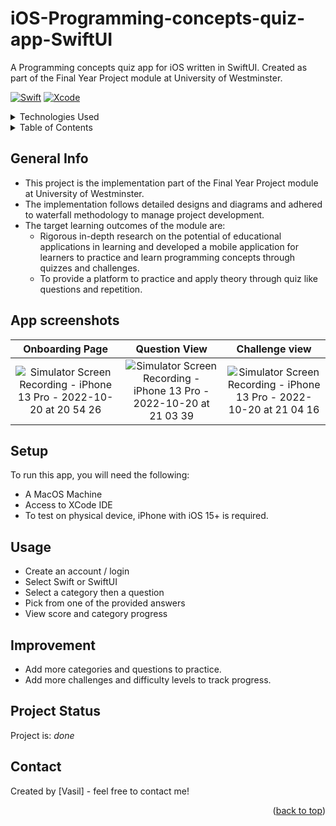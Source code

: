 # iOS-Programming-concepts-quiz-app-SwiftUI <a name="readme-top"></a> 
A Programming concepts quiz app for iOS written in SwiftUI. Created as part of the Final Year Project module at University of Westminster.

[![Swift][Swift.com]][Swift-url] [![Xcode][Xcode.com]][Xcode-url] 

<!-- Technologies Used -->
<details>
  <summary>Technologies Used</summary>
  <ol>
    <li>Swift</li>
    <li>Swift UI Framework</li>
    <li>Xcode 13 (iOS Target 15.0+)</li>
  </ol>
</details>

<!-- TABLE OF CONTENTS -->
<details>
  <summary>Table of Contents</summary>
  <ol>
    <li><a href="#general-info">General Info</a></li>
    <li><a href="#app-screenshots">App Screenshots</a></li>
    <li><a href="#setup">Setup</a></li>
    <li><a href="#usage">Usage</a></li>
    <li><a href="#improvement">Room for Improvement</a></li>
     <li><a href="#project-status">Status</a></li>
    <li><a href="#contact">Contact</a></li>
  </ol>
</details>

<!-- general-info -->
## General Info
- This project is the implementation part of the Final Year Project module at University of Westminster.
- The implementation follows detailed designs and diagrams and adhered to waterfall methodology to manage project development.
- The target learning outcomes of the module are:
  - Rigorous in-depth research on the potential of educational applications in learning and developed a mobile application for learners to practice and learn programming concepts through quizzes and challenges.
  - To provide a platform to practice and apply theory through quiz like questions and repetition.


<!-- app-screenshots -->
## App screenshots

Onboarding Page | Question View | Challenge view
:-----------------------:|:-----------------------:|:-----------------------:
![Simulator Screen Recording - iPhone 13 Pro - 2022-10-20 at 20 54 26](https://user-images.githubusercontent.com/78150846/197045129-f6d1d2e3-f881-44f6-9944-d54661840735.gif)|![Simulator Screen Recording - iPhone 13 Pro - 2022-10-20 at 21 03 39](https://user-images.githubusercontent.com/78150846/197046954-ef592679-ddf2-47c9-87c9-92c46aef6b5a.gif)|![Simulator Screen Recording - iPhone 13 Pro - 2022-10-20 at 21 04 16](https://user-images.githubusercontent.com/78150846/197046964-f2ec9179-acd3-41fd-90f7-6a67efa710d4.gif)



<!-- setup -->
## Setup
To run this app, you will need the following:
  - A MacOS Machine
  - Access to XCode IDE
  - To test on physical device, iPhone with iOS 15+ is required.

<!-- usage -->
## Usage
- Create an account / login
- Select Swift or SwiftUI
- Select a category then a question
- Pick from one of the provided answers
- View score and category progress

<!-- improvement -->
## Improvement
- Add more categories and questions to practice.
- Add more challenges and difficulty levels to track progress.

<!-- project-status -->
## Project Status
Project is: _done_

<!-- contact -->
## Contact
Created by [Vasil] - feel free to contact me!
<p align="right">(<a href="#readme-top">back to top</a>)</p>

<!-- MARKDOWN LINKS & IMAGES -->
<!--  [![Next][Next.js]][Next-url] [![React][React.js]][React-url] [![Vue][Vue.js]][Vue-url] [![Bootstrap][Bootstrap.com]][Bootstrap-url] [![JQuery][JQuery.com]][JQuery-url] -->
<!-- https://www.markdownguide.org/basic-syntax/#reference-style-links -->
[contributors-shield]: https://img.shields.io/github/contributors/github_username/repo_name.svg?style=for-the-badge
[contributors-url]: https://github.com/github_username/repo_name/graphs/contributors
[forks-shield]: https://img.shields.io/github/forks/github_username/repo_name.svg?style=for-the-badge
[forks-url]: https://github.com/github_username/repo_name/network/members
[stars-shield]: https://img.shields.io/github/stars/github_username/repo_name.svg?style=for-the-badge
[stars-url]: https://github.com/github_username/repo_name/stargazers
[issues-shield]: https://img.shields.io/github/issues/github_username/repo_name.svg?style=for-the-badge
[issues-url]: https://github.com/github_username/repo_name/issues
[license-shield]: https://img.shields.io/github/license/github_username/repo_name.svg?style=for-the-badge
[license-url]: https://github.com/github_username/repo_name/blob/master/LICENSE.txt
[linkedin-shield]: https://img.shields.io/badge/-LinkedIn-black.svg?style=for-the-badge&logo=linkedin&colorB=555
[linkedin-url]: https://linkedin.com/in/linkedin_username
[product-screenshot]: images/screenshot.png
[Next.js]: https://img.shields.io/badge/next.js-000000?style=for-the-badge&logo=nextdotjs&logoColor=white
[Next-url]: https://nextjs.org/
[React.js]: https://img.shields.io/badge/React-20232A?style=for-the-badge&logo=react&logoColor=61DAFB
[React-url]: https://reactjs.org/
[Vue.js]: https://img.shields.io/badge/Vue.js-35495E?style=for-the-badge&logo=vuedotjs&logoColor=4FC08D
[Vue-url]: https://vuejs.org/
[Angular.io]: https://img.shields.io/badge/Angular-DD0031?style=for-the-badge&logo=angular&logoColor=white
[Angular-url]: https://angular.io/
[Svelte.dev]: https://img.shields.io/badge/Svelte-4A4A55?style=for-the-badge&logo=svelte&logoColor=FF3E00
[Svelte-url]: https://svelte.dev/
[Laravel.com]: https://img.shields.io/badge/Laravel-FF2D20?style=for-the-badge&logo=laravel&logoColor=white
[Laravel-url]: https://laravel.com
[Bootstrap.com]: https://img.shields.io/badge/Bootstrap-563D7C?style=for-the-badge&logo=bootstrap&logoColor=white
[Bootstrap-url]: https://getbootstrap.com
[JQuery.com]: https://img.shields.io/badge/jQuery-0769AD?style=for-the-badge&logo=jquery&logoColor=white
[JQuery-url]: https://jquery.com 
[Xcode.com]: https://img.shields.io/badge/Xcode-007ACC?style=for-the-badge&logo=Xcode&logoColor=white
[Xcode-url]: https://developer.apple.com/xcode/
[Swift.com]: https://img.shields.io/badge/swift-F54A2A?style=for-the-badge&logo=swift&logoColor=white
[Swift-url]: https://docs.swift.org/swift-book/
